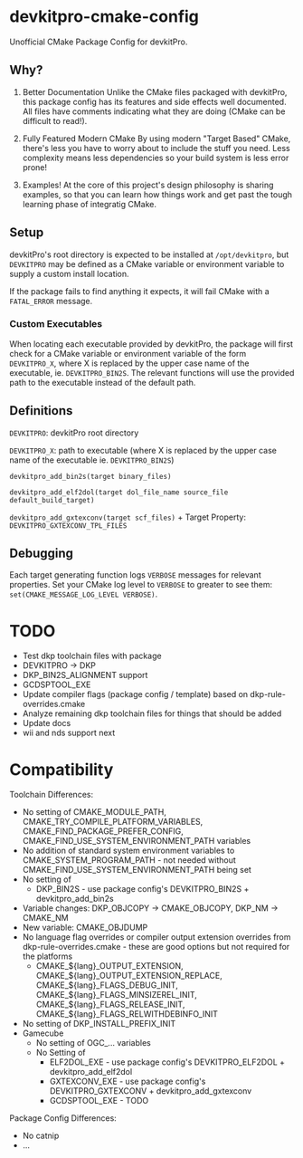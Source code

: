 # devkitpro-cmake-config
Unofficial CMake Package Config for devkitPro.

## Why?

1. Better Documentation
Unlike the CMake files packaged with devkitPro, this package config has its features and side effects well documented. All files have comments indicating what they are doing (CMake can be difficult to read!).

2. Fully Featured Modern CMake
By using modern "Target Based" CMake, there's less you have to worry about to include the stuff you need. Less complexity means less dependencies so your build system is less error prone!

3. Examples!
At the core of this project's design philosophy is sharing examples, so that you can learn how things work and get past the tough learning phase of integratig CMake.

## Setup
devkitPro's root directory is expected to be installed at `/opt/devkitpro`, but `DEVKITPRO` may be defined as a CMake variable or environment variable to supply a custom install location.

If the package fails to find anything it expects, it will fail CMake with a `FATAL_ERROR` message.

### Custom Executables
When locating each executable provided by devkitPro, the package will first check for a CMake variable or environment 
variable of the form `DEVKITPRO_X`, where X is replaced by the upper case name of the executable, ie. `DEVKITPRO_BIN2S`. 
The relevant functions will use the provided path to the executable instead of the default path.

## Definitions
`DEVKITPRO`: devkitPro root directory

`DEVKITPRO_X`: path to executable (where X is replaced by the upper case name of the executable ie. `DEVKITPRO_BIN2S`)

`devkitpro_add_bin2s(target binary_files)`

`devkitpro_add_elf2dol(target dol_file_name source_file default_build_target)`

`devkitpro_add_gxtexconv(target scf_files)` + Target Property: `DEVKITPRO_GXTEXCONV_TPL_FILES`

## Debugging

Each target generating function logs `VERBOSE` messages for relevant properties. Set your CMake log level to `VERBOSE` to greater
to see them: `set(CMAKE_MESSAGE_LOG_LEVEL VERBOSE)`.

# TODO
- Test dkp toolchain files with package
- DEVKITPRO -> DKP
- DKP_BIN2S_ALIGNMENT support
- GCDSPTOOL_EXE
- Update compiler flags (package config / template) based on dkp-rule-overrides.cmake
- Analyze remaining dkp toolchain files for things that should be added
- Update docs
- wii and nds support next

# Compatibility
Toolchain Differences:
* No setting of CMAKE_MODULE_PATH, CMAKE_TRY_COMPILE_PLATFORM_VARIABLES, CMAKE_FIND_PACKAGE_PREFER_CONFIG, CMAKE_FIND_USE_SYSTEM_ENVIRONMENT_PATH variables
* No addition of standard system environment variables to CMAKE_SYSTEM_PROGRAM_PATH - not needed without CMAKE_FIND_USE_SYSTEM_ENVIRONMENT_PATH being set
* No setting of
  * DKP_BIN2S - use package config's DEVKITPRO_BIN2S + devkitpro_add_bin2s
* Variable changes: DKP_OBJCOPY -> CMAKE_OBJCOPY, DKP_NM -> CMAKE_NM
* New variable: CMAKE_OBJDUMP
* No language flag overrides or compiler output extension overrides from dkp-rule-overrides.cmake - these are good options but not required for the platforms
  * CMAKE\_\${lang}\_OUTPUT_EXTENSION, CMAKE\_\${lang}\_OUTPUT\_EXTENSION\_REPLACE, CMAKE\_\${lang}\_FLAGS\_DEBUG\_INIT, CMAKE\_\${lang}\_FLAGS\_MINSIZEREL\_INIT, CMAKE\_\${lang}\_FLAGS\_RELEASE\_INIT, CMAKE\_\${lang}\_FLAGS\_RELWITHDEBINFO\_INIT
* No setting of DKP_INSTALL_PREFIX_INIT
* Gamecube
  * No setting of OGC_... variables
  * No Setting of
    * ELF2DOL_EXE - use package config's DEVKITPRO_ELF2DOL + devkitpro_add_elf2dol
    * GXTEXCONV_EXE - use package config's DEVKITPRO_GXTEXCONV + devkitpro_add_gxtexconv
    * GCDSPTOOL_EXE - TODO

Package Config Differences:
* No catnip
* ...